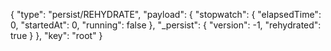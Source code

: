 {
    "type": "persist/REHYDRATE",
    "payload": {
        "stopwatch": {
            "elapsedTime": 0,
            "startedAt": 0,
            "running": false
        },
        "_persist": {
            "version": -1,
            "rehydrated": true
        }
    },
    "key": "root"
}